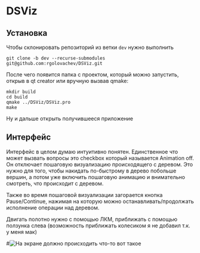 # DSViz

## Установка

Чтобы склонировать репозиторий из ветки ```dev``` нужно выполнить

```git clone -b dev --recurse-submodules git@github.com:rgolovachev/DSViz.git```

После чего появится папка с проектом, который можно запустить, открыв в qt creator или вручную вызвав qmake:

```
mkdir build
cd build
qmake ../DSViz/DSViz.pro
make
```

Ну и дальше открыть получившееся приложение

## Интерфейс

Интерфейс в целом думаю интуитивно понятен. Единственное что может вызвать вопросы это checkbox который называется Animation off. Он отключает пошаговую визуализацию происходящего с деревом. Это нужно для того, чтобы накидать по-быстрому в дерево побольше вершин, а потом уже включить пошаговую анимацию и внимательно смотреть, что происходит с деревом. 

Также во время пошаговой визуализации загорается кнопка Pause/Continue, нажимая на которую можно останавливать/продолжать исполнение операции над деревом.

Двигать полотно нужно с помощью ЛКМ, приближать с помощью ползунка слева (возможность приближать колесиком я не добавил т.к. у меня мак)

#![На экране должно происходить что-то вот такое](/img/pic.png)

